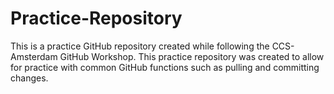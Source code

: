 # Practice-Repository
This is a practice GitHub repository created while following the CCS-Amsterdam GitHub Workshop. This practice repository was created to allow for practice with common GitHub functions such as pulling and committing changes. 
